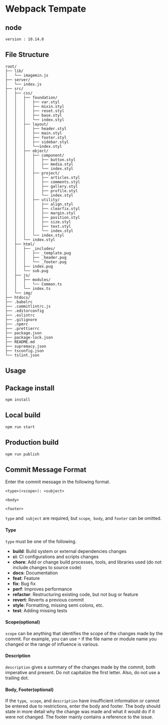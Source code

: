 # Webpack Tempate

## node

```
version : 10.14.0
```

## File Structure

```
root/
├── lib/
│   └── imagemin.js
├── server/
│   └── index.js
├── src/
│   ├── css/
│   │   ├── foundation/
│   │   │   ├── var.styl
│   │   │   ├── mixin.styl
│   │   │   ├── reset.styl
│   │   │   ├── base.styl
│   │   │   └── index.styl
│   │   ├── layout/
│   │   │   ├── header.styl
│   │   │   ├── main.styl
│   │   │   ├── footer.styl
│   │   │   ├── sidebar.styl
│   │   │   └──index.styl
│   │   ├── object/
│   │   │   ├── component/
│   │   │   │   ├── button.styl
│   │   │   │   ├── media.styl
│   │   │   │   └── index.styl
│   │   │   ├── project/
│   │   │   │   ├── articles.styl
│   │   │   │   ├── comments.styl
│   │   │   │   ├── gallery.styl
│   │   │   │   ├── profile.styl
│   │   │   │   └── index.styl
│   │   │   ├── utility/
│   │   │   │   ├── align.styl
│   │   │   │   ├── clearfix.styl
│   │   │   │   ├── margin.styl
│   │   │   │   ├── position.styl
│   │   │   │   ├── size.styl
│   │   │   │   ├── text.styl
│   │   │   │   └── index.styl
│   │   │   └── index.styl
│   │   └── index.styl
│   ├── html/
│   │   ├── _includes/
│   │   │   ├── _template.pug
│   │   │   ├── _header.pug
│   │   │   └── _footer.pug
│   │   ├── index.pug
│   │   └── sub.pug
│   ├── js/
│   │   ├── modules/
│   │   │   └── Common.ts
│   │   └── index.ts
│   └── img/
├── htdocs/
├── .babelrc
├── .commitlintrc.js
├── .editorconfig
├── .eslintrc
├── .gitignore
├── .npmrc
├── .prettierrc
├── package.json
├── package-lock.json
├── README.md
├── supremacy.json
├── tsconfig.json
└── tslint.json
```

## Usage

## Package install

```
npm install
```

## Local build

```
npm run start
```

## Production build

```
npm run publish
```

## Commit Message Format
Enter the commit message in the following format.

```
<type>(<scope>): <subject>

<body>

<footer>
```
`type` and` subject` are required, but `scope`,` body`, and `footer` can be omitted.

#### Type

`type` must be one of the following.

* **build**: Build system or external dependencies changes
* **ci**: CI configurations and scripts changes
* **chore**: Add or change build processes, tools, and libraries used (do not include changes to source code)
* **docs**: Documentation
* **feat**: Feature
* **fix**: Bug fix
* **perf**: Improves performance
* **refactor**: Restructuring existing code, but not bug or feature
* **revert**: Reverts a previous commit
* **style**: Formatting, missing semi colons, etc.
* **test**: Adding missing tests

#### Scope(optional)

`scope` can be anything that identifies the scope of the changes made by the commit.
For example, you can use `*` if the file name or module name you changed or the range of influence is various.

#### Description

`description` gives a summary of the changes made by the commit, both imperative and present.
Do not capitalize the first letter. Also, do not use a trailing dot.

#### Body, Footer(optional)

If the `type`,` scope`, and `description` have insufficient information or cannot be entered due to restrictions, enter the body and footer.
The body should state in more detail why the change was made and what it would do if it were not changed.
The footer mainly contains a reference to the issue.
